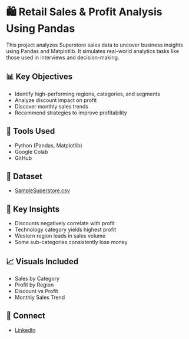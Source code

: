 # 🛍️ Retail Sales & Profit Analysis Using Pandas

This project analyzes Superstore sales data to uncover business insights using Pandas and Matplotlib. It simulates real-world analytics tasks like those used in interviews and decision-making.

## 📊 Key Objectives
- Identify high-performing regions, categories, and segments
- Analyze discount impact on profit
- Discover monthly sales trends
- Recommend strategies to improve profitability

## 🧰 Tools Used
- Python (Pandas, Matplotlib)
- Google Colab
- GitHub

## 📁 Dataset
- [SampleSuperstore.csv](https://www.kaggle.com/datasets/rohitsahoo/sales-forecasting)

## 📌 Key Insights
- Discounts negatively correlate with profit
- Technology category yields highest profit
- Western region leads in sales volume
- Some sub-categories consistently lose money

## 📈 Visuals Included
- Sales by Category
- Profit by Region
- Discount vs Profit
- Monthly Sales Trend

## 🔗 Connect
- [LinkedIn](linkedin.com/in/vaibhav-panade-b05b7b209)
